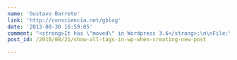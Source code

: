 ```yaml
---
name: 'Gustavo Barreto'
link: 'http://consciencia.net/gblog'
date: '2013-08-30 16:59:05'
comment: "<strong>It has \"moved\" in Wordpress 3.6</strong>:\n\nFile:\n `wp-admin/includes/ajax-actions.php` \n\nLine  `666` :\n\n`$tags = get_terms( $taxonomy, array( 'number' =&gt; 45, 'orderby' =&gt; 'count', 'order' =&gt; 'DESC' ) );`\n\nQuite scary number ;)"
post_id: /2010/08/21/show-all-tags-in-wp-when-creating-new-post

---
```



